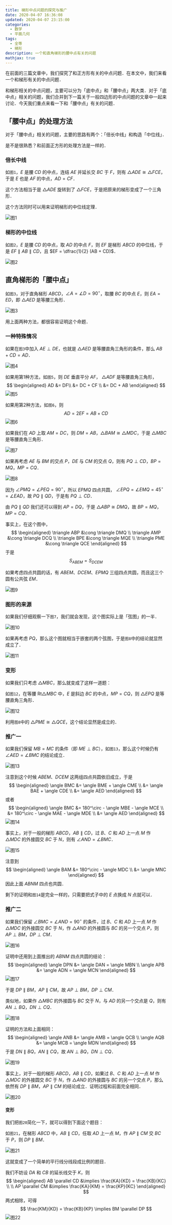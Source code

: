 ```yaml
---
title: 梯形中点问题的探究与推广
date: 2020-04-07 16:36:08
updated: 2020-04-07 23:15:00
categories:
  - 数学
  - 平面几何
tags:
  - 全等
  - 梯形
description: 一个和直角梯形的腰中点有关的问题
mathjax: true
---
```


在前面的三篇文章中，我们探究了和正方形有关的中点问题．在本文中，我们来看一个和梯形有关的中点问题．

和梯形相关的中点问题，主要可以分为「底中点」和「腰中点」两大类．对于「底中点」相关的问题，我们合并到下一篇关于一般四边形的中点问题的文章中一起来讨论．今天我们重点来看一下和「腰中点」有关的问题．

## 「腰中点」的处理方法

对于「腰中点」相关的问题，主要的思路有两个：「倍长中线」和构造「中位线」．

是不是很熟悉？和前面正方形的处理方法是一样的．

### 倍长中线

如`图1`，$E$ 是腰 $CD$ 的中点，连结 $AE$ 并延长交 $BC$ 于 $F$，则有 $\triangle ADE \cong \triangle FCE$，于是 $E$ 也是 $AF$ 的中点，$AD = CF$．

这个方法相当于是 $\triangle ADE$ 旋转到了 $\triangle FCE$，于是把原来的梯形变成了一个三角形．

这个方法同时可以用来证明梯形的中位线定理．

![图1](image-20200407195909322.png)

### 梯形的中位线

如`图2`，$E$ 是腰 $CD$ 的中点，取 $AD$ 的中点 $F$，则 $EF$ 是梯形 $ABCD$ 的中位线，于是 $EF \parallel AB \parallel CD$，且 $EF = \dfrac{1}{2} (AB + CD)$．

![图2](image-20200407200434731.png)

## 直角梯形的「腰中点」

如`图3`，对于直角梯形 $ABCD$，$\angle A = \angle D = 90^\circ$，取腰 $BC$ 的中点 $E$，则 $EA = ED$，即 $\triangle AED$ 是等腰三角形．

![图3](image-20200407203742837.png)

用上面两种方法，都很容易证明这个命题．

### 一种特殊情况

如果在`图3`中加入 $AE \perp DE$，也就是 $\triangle AED$ 是等腰直角三角形的条件，那么 $AB + CD = AD$．

![图4](image-20200407202634748.png)

如果用第1种方法，如`图5`，则 $DE$ 垂直平分 $AF$， $\triangle ADF$ 是等腰直角三角形，
$$
\begin{aligned}
  AD &= DF\\
  &= DC + CF \\
  &= DC + AB
\end{aligned}
$$
![图5](image-20200407202836803.png)

如果用第2种方法，如`图6`，则
$$
AD = 2EF = AB + CD
$$
![图6](image-20200407203017868.png)

如果我们在 $AD$ 上取 $AM = DC$，则 $DM = AB$，$\triangle BAM \cong \triangle MDC$，于是 $\triangle MBC$ 是等腰直角三角形．

![图7](image-20200407203413192.png)

如果再考虑 $AE$ 与 $BM$ 的交点 $P$，$DE$ 与 $CM$ 的交点 $Q$，则有 $PQ \perp CD$，$BP = MQ$，$MP = CQ$．

![图8](image-20200407203931747.png)

因为 $\angle PMQ = \angle PEQ = 90^\circ$，所以 $EPMQ$ 四点共圆， $\angle EPQ = \angle EMQ = 45^\circ = \angle EAD$，故 $PQ \parallel QD$，于是有 $PQ \perp CD$．

由 $PQ \parallel QD$ 我们还可以得到 $AP = DQ$，于是 $\triangle ABP \cong DMQ$，故 $BP = MQ$，$MP = CQ$．

事实上，在这个图中，
$$
\begin{aligned}
\triangle ABP &\cong \triangle DMQ \\
\triangle AMP &\cong \triangle DCQ \\
\triangle BPE &\cong \triangle MQE \\
\triangle PME &\cong \triangle QCE
\end{aligned}
$$
于是
$$
S_{ABEM} = S_{DCEM}
$$

 如果考虑四点共圆的话，有 $ABEM$、$DCEM$、$EPMQ$ 三组四点共圆，而且这三个圆有公共弦 $EM$．

![图9](image-20200407204349872.png)

### 图形的来源

如果我们仔细观察一下`图7`，我们就会发现，这个图实际上是「弦图」的一半．

![图10](image-20200407204805206.png)

如果再考虑 $PQ$，那么这个图就相当于嵌套的两个弦图，于是`图8`中的结论就显然成立了．

![图11](image-20200407205207225.png)

### 变形

如果我们只考虑 $\triangle MBC$，那么就变成了这样一道题：

如`图12`，在等腰 $\mathrm{Rt} \triangle MBC$ 中，$E$ 是斜边 $BC$ 的中点，$MP = CQ$，则 $\triangle EPQ$ 是等腰直角三角形．

![图12](image-20200407210336181.png)

利用`图8`中的 $\triangle PME \cong \triangle QCE$，这个结论显然是成立的．

### 推广一

如果我们保留 $MB = MC$ 的条件（即 $ME \perp BC$），如`图13`，那么这个时候仍有 $\angle AED = \angle BMC$ 的结论成立．

![图13](image-20200407215302674.png)

注意到这个时候 $ABEM$、$DCEM$ 这两组四点共圆依旧成立，于是
$$
\begin{aligned}
  \angle BMC &= \angle BME + \angle CME \\
  &= \angle BAE + \angle CDE \\
  &= \angle AED
\end{aligned}
$$
或者
$$
\begin{aligned}
  \angle BMC &= 180^\circ - \angle MBE - \angle MCE \\
  &= 180^\circ - \angle MAE - \angle MDE \\
  &= \angle AED
\end{aligned}
$$
![图14](image-20200407215320597.png)

事实上，对于一般的梯形 $ABCD$，$AB \parallel CD$，过 $B$、$C$ 和 $AD$ 上一点 $M$ 作 $\triangle MDC$ 的外接圆交 $BC$ 于 $N$，则有 $\angle AND = \angle BMC$．

![图15](image-20200407220600095.png)

注意到
$$
\begin{aligned}
  \angle BAM &= 180^\circ - \angle MDC \\
  &= \angle MNC
\end{aligned}
$$
因此上面 $ABNM$ 四点也共圆．

剩下的证明和`图14`是完全一样的，只需要把式子中的 $E$ 点换成 $N$ 点就可以．

### 推广二

如果我们保留 $\angle BMC = \angle AND = 90^\circ$ 的条件，过 $B$、$C$ 和 $AD$ 上一点 $M$ 作 $\triangle MDC$ 的外接圆交 $BC$ 于 $N$，作 $\triangle AND$ 的外接圆与 $BC$ 的另一个交点 $P$，则 $AP \perp BM$，$DP \perp CM$．

![图16](image-20200407224616854.png)

证明中还用到上面推出的 $ABNM$ 四点共圆的结论：
$$
\begin{aligned}
  \angle DPN &= \angle DAN = \angle MBN \\
  \angle APB &= \angle ADN = \angle MCN
\end{aligned}
$$
![图17](image-20200407224550924.png)

于是 $DP \parallel BM$，$AP \parallel CM$，故 $AP \perp BM$，$DP \perp CM$．

类似地，如果作 $\triangle MBC$ 的外接圆与 $BC$ 交于 $N$，与 $AD$ 的另一个交点是 $Q$，则有 $AN \perp BQ$，$DN \perp CQ$．

![图18](image-20200407225514056.png)

证明的方法和上面相同：
$$
\begin{aligned}
  \angle ANB &= \angle AMB = \angle QCB \\
  \angle AQB &= \angle MCB = \angle MDN
\end{aligned}
$$
于是 $DN \parallel BQ$，$AN \parallel CQ$，故 $AN \perp BQ$，$DN \perp CQ$．

![图19](image-20200407225615430.png)

事实上，对于一般的梯形 $ABCD$，$AB \parallel CD$，如果过 $B$、$C$ 和 $AD$ 上一点 $M$ 作 $\triangle MDC$ 的外接圆交 $BC$ 于 $N$，作 $\triangle AND$ 的外接圆与 $BC$ 的另一个交点 $P$，那么依然有 $DP \parallel BM$，$AP \parallel CM$ 的结论成立．证明过程和前面完全相同．

![图20](image-20200407230050074.png)

#### 变形

我们把`图20`简化一下，就可以得到下面这个题目：

如`图21`，在梯形 $ABCD$ 中，$AB \parallel CD$，任取 $AD$ 上一点 $M$，作 $AP \parallel CM$ 交 $BC$ 于 $P$，则 $DP \parallel BM$．

![图21](image-20200407230745546.png)

这就变成了一个简单的平行线分线段成比例的题目．

我们不妨设 $DA$ 和 $CB$ 的延长线交于 $K$，则
$$
\begin{aligned}
  AB \parallel CD &\implies \frac{KA}{KD} = \frac{KB}{KC} \\
  \\
  AP \parallel CM &\implies \frac{KA}{KM} = \frac{KP}{KC}
\end{aligned}
$$
两式相除，可得
$$
\frac{KM}{KD} = \frac{KB}{KP} \implies BM \parallel DP
$$
![图22](image-20200407231555858.png)

